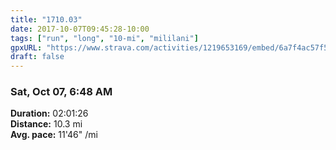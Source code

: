 ```yaml
---
title: "1710.03"
date: 2017-10-07T09:45:28-10:00
tags: ["run", "long", "10-mi", "mililani"]
gpxURL: "https://www.strava.com/activities/1219653169/embed/6a7f4ac57f520a5da2dcca3bd2fa5fc7602c3722"
draft: false
---
```


### Sat, Oct 07, 6:48 AM

**Duration:** 02:01:26  
**Distance:** 10.3 mi  
**Avg. pace:** 11'46" /mi
